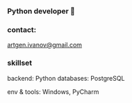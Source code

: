 ### Python developer 👋

### contact:
artgen.ivanov@gmail.com

### skillset
backend: Python
databases: PostgreSQL

env & tools: Windows, PyCharm

